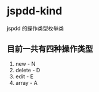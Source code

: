 
# jspdd-kind
jspdd 的操作类型枚举类

## 目前一共有四种操作类型
  1. new    - N
  1. delete - D
  1. edit   - E
  1. array  - A
